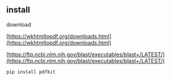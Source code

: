 ## install

download

[https://wkhtmltopdf.org/downloads.html](https://wkhtmltopdf.org/downloads.html)

[https://ftp.ncbi.nlm.nih.gov/blast/executables/blast+/LATEST/](https://ftp.ncbi.nlm.nih.gov/blast/executables/blast+/LATEST/)

```bash
pip install pdfkit
```